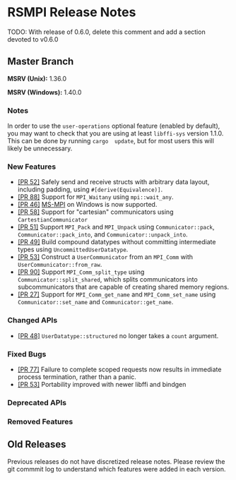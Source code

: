 # RSMPI Release Notes

TODO: With release of 0.6.0, delete this comment and add a section devoted to v0.6.0

## Master Branch

**MSRV (Unix):** 1.36.0

**MSRV (Windows):** 1.40.0

### Notes

In order to use the `user-operations` optional feature (enabled by default), you may want to check 
that  you are using at least `libffi-sys` version 1.1.0. This can be done by running `cargo 
update`, but for most users this will likely be unnecessary. 

### New Features
- [[PR 52]](https://github.com/rsmpi/rsmpi/pull/52) Safely send and receive structs with arbitrary 
    data layout, including padding, using `#[derive(Equivalence)]`.
- [[PR 88]](https://github.com/rsmpi/rsmpi/pull/88) Support for `MPI_Waitany` using `mpi::wait_any`.
- [[PR 46]](https://github.com/rsmpi/rsmpi/pull/46)
    [MS-MPI](https://docs.microsoft.com/en-us/message-passing-interface/microsoft-mpi) on Windows 
    is now supported.
- [[PR 58]](https://github.com/rsmpi/rsmpi/pull/58) Support for "cartesian" communicators using 
    `CartestianCommunicator`
- [[PR 51]](https://github.com/rsmpi/rsmpi/pull/51) Support `MPI_Pack` and `MPI_Unpack` using
    `Communicator::pack`, `Communicator::pack_into`, and `Communicator::unpack_into`.
- [[PR 49]](https://github.com/rsmpi/rsmpi/pull/49) Build compound datatypes without committing 
    intermediate types using `UncommittedUserDatatype`.
- [[PR 53]](https://github.com/rsmpi/rsmpi/pull/53) Construct a `UserCommunicator` from an 
    `MPI_Comm` with `UserCommunicator::from_raw`.
- [[PR 90]](https://github.com/rsmpi/rsmpi/pull/90) Support `MPI_Comm_split_type` using 
    `Communicator::split_shared`, which splits communicators into subcommunicators that are capable 
    of creating shared memory regions.
- [[PR 27]](https://github.com/rsmpi/rsmpi/pull/27) Support for `MPI_Comm_get_name` and 
    `MPI_Comm_set_name` using `Communicator::set_name` and `Communicator::get_name`.

### Changed APIs
- [[PR 48]](https://github.com/rsmpi/rsmpi/pull/48) `UserDatatype::structured` no longer takes a 
    `count` argument.

### Fixed Bugs
- [[PR 77]](https://github.com/rsmpi/rsmpi/pull/77) Failure to complete scoped requests now results
    in immediate process termination, rather than a panic.
- [[PR 53]](https://github.com/rsmpi/rsmpi/pull/96) Portability improved with newer libffi and 
    bindgen

### Deprecated APIs

### Removed Features

## Old Releases
Previous releases do not have discretized release notes. Please review the git commmit log to
understand which features were added in each version.